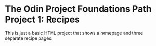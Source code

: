 # The Odin Project Foundations Path Project 1: Recipes
This is just a basic HTML project that shows a homepage and three separate recipe pages.